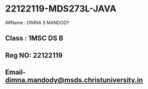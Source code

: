 # 22122119-MDS273L-JAVA

##Name : DIMNA S MANDODY
## Class : 1MSC DS B
## Reg NO: 22122119
## Email- dimna.mandody@msds.christuniversity.in
